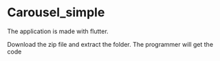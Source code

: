 # Carousel_simple
The application is made with flutter.

Download the zip file and extract the folder. The programmer will get the code
